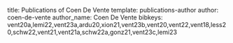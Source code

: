 title: Publications of Coen De Vente
template: publications-author
author: coen-de-vente
author_name: Coen De Vente
bibkeys: vent20a,lemi22,vent23a,ardu20,xion21,vent23b,vent20,vent22,vent18,less20,schw22,vent21,vent21a,schw22a,gonz21,vent23c,lemi23